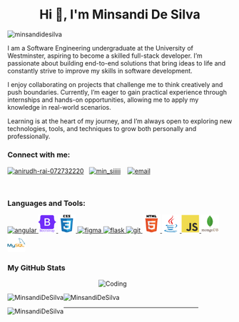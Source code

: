 <h1 align="center">Hi 👋, I'm Minsandi De Silva</h1>

<p align="left"> <img src="https://komarev.com/ghpvc/?username=minsandidesilva&label=Profile%20views&color=0e75b6&style=flat" alt="minsandidesilva" /> </p>

<div>
 <p>   
I am a Software Engineering undergraduate at the University of Westminster, aspiring to become a skilled full-stack developer. I’m passionate about building end-to-end solutions that bring ideas to life and constantly strive to improve my skills in software development.

I enjoy collaborating on projects that challenge me to think creatively and push boundaries. Currently, I’m eager to gain practical experience through internships and hands-on opportunities, allowing me to apply my knowledge in real-world scenarios.

Learning is at the heart of my journey, and I’m always open to exploring new technologies, tools, and techniques to grow both personally and professionally.

</h4>
</div>

<h3 align="left">Connect with me:</h3>
<p align="left">
<a href="www.linkedin.com/in/minsandi-de-silva-3424552a7" target="blank"><img align="center" src="https://raw.githubusercontent.com/rahuldkjain/github-profile-readme-generator/master/src/images/icons/Social/linked-in-alt.svg" alt="anirudh-rai-072732220" height="39" width="40" /></a> &nbsp;
<a href="https://instagram.com/min_siiiii" target="blank"><img align="center" src="https://raw.githubusercontent.com/rahuldkjain/github-profile-readme-generator/master/src/images/icons/Social/instagram.svg" alt="min_siiiii" height="40" width="40" /></a> &nbsp;&nbsp;
 <a href="mailto:minsandidesilva21@gmail.com" target="blank"><img align="center" src="https://cdn-icons-png.flaticon.com/512/732/732200.png" alt="email" height="45" width="40" />
</a>
</p>
<br>

<h3 align="left">Languages and Tools:</h3>
<p align="left"> <a href="https://angular.io" target="_blank" rel="noreferrer"> <img src="https://angular.io/assets/images/logos/angular/angular.svg" alt="angular" width="40" height="40"/> </a> <a href="https://getbootstrap.com" target="_blank" rel="noreferrer"> <img src="https://raw.githubusercontent.com/devicons/devicon/master/icons/bootstrap/bootstrap-plain-wordmark.svg" alt="bootstrap" width="40" height="40"/> </a> <a href="https://www.w3schools.com/css/" target="_blank" rel="noreferrer"> <img src="https://raw.githubusercontent.com/devicons/devicon/master/icons/css3/css3-original-wordmark.svg" alt="css3" width="40" height="40"/> </a> <a href="https://www.figma.com/" target="_blank" rel="noreferrer"> <img src="https://www.vectorlogo.zone/logos/figma/figma-icon.svg" alt="figma" width="40" height="40"/> </a> <a href="https://flask.palletsprojects.com/" target="_blank" rel="noreferrer"> <img src="https://www.vectorlogo.zone/logos/pocoo_flask/pocoo_flask-icon.svg" alt="flask" width="40" height="40"/> </a> <a href="https://git-scm.com/" target="_blank" rel="noreferrer"> <img src="https://www.vectorlogo.zone/logos/git-scm/git-scm-icon.svg" alt="git" width="40" height="40"/> </a> <a href="https://www.w3.org/html/" target="_blank" rel="noreferrer"> <img src="https://raw.githubusercontent.com/devicons/devicon/master/icons/html5/html5-original-wordmark.svg" alt="html5" width="40" height="40"/> </a> <a href="https://www.java.com" target="_blank" rel="noreferrer"> <img src="https://raw.githubusercontent.com/devicons/devicon/master/icons/java/java-original.svg" alt="java" width="40" height="40"/> </a> <a href="https://developer.mozilla.org/en-US/docs/Web/JavaScript" target="_blank" rel="noreferrer"> <img src="https://raw.githubusercontent.com/devicons/devicon/master/icons/javascript/javascript-original.svg" alt="javascript" width="40" height="40"/> </a> <a href="https://www.mongodb.com/" target="_blank" rel="noreferrer"> <img src="https://raw.githubusercontent.com/devicons/devicon/master/icons/mongodb/mongodb-original-wordmark.svg" alt="mongodb" width="40" height="40"/> </a> <a href="https://www.mysql.com/" target="_blank" rel="noreferrer"> <img src="https://raw.githubusercontent.com/devicons/devicon/master/icons/mysql/mysql-original-wordmark.svg" alt="mysql" width="40" height="40"/> </a> </p>

<h3>My GitHub Stats</h3>
<img align="right" alt="Coding" width="300" src="https://cdn.dribbble.com/users/1277312/screenshots/14733298/media/39b1045e593737587dd60e42c8422d1f.gif" >
<br>

<p><img align="left" src="https://github-readme-stats.vercel.app/api/top-langs?username=MinsandiDeSilva&show_icons=true&theme=tokyonight&locale=en&layout=compact" alt="MinsandiDeSilva" /></p>

<p>&nbsp;<img align="left" src="https://github-readme-stats.vercel.app/api?username=MinsandiDeSilva&show_icons=true&theme=tokyonight&locale=en" alt="MinsandiDeSilva" /></p>

<p><img align="left" src="https://github-readme-streak-stats.herokuapp.com/?user=MinsandiDeSilva&theme=tokyonight" alt="MinsandiDeSilva" /></p>

<hr width="60%" >
